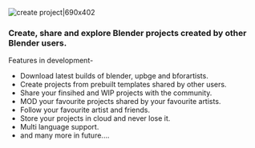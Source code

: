 ![create project|690x402](upload://fQgdataB6RMR3PWn6GVbWslQoEs.png)  

### Create, share and explore Blender projects created by other Blender users.

Features in development-
- Download latest builds of blender, upbge and bforartists.
- Create projects from prebuilt templates shared by other users.
- Share your finsihed and WIP projects with the community.
- MOD your favourite projects shared by your favourite artists.
- Follow your favourite artist and friends.
- Store your projects in cloud and never lose it.
- Multi language support.
- and many more in future....
